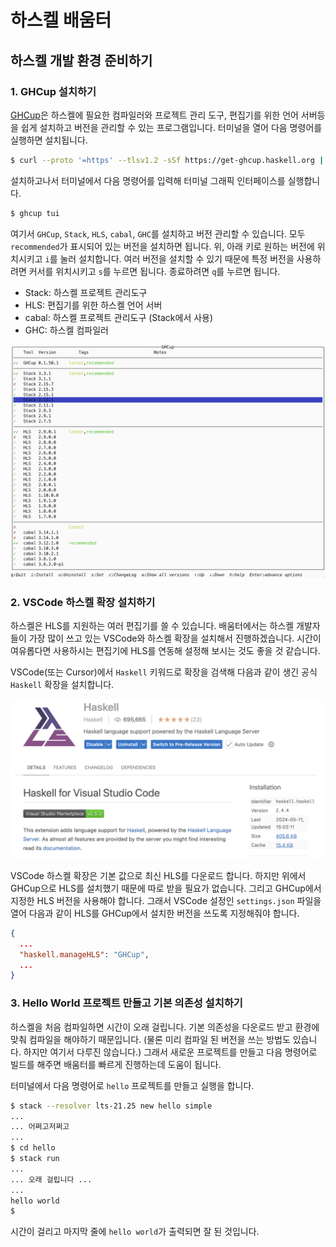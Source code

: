 # 하스켈 배움터

## 하스켈 개발 환경 준비하기

### 1. GHCup 설치하기

[GHCup](https://www.haskell.org/ghcup/)은 하스켈에 필요한 컴파일러와 프로젝트 관리 도구, 편집기를 위한 언어 서버등을 
쉽게 설치하고 버전을 관리할 수 있는 프로그램입니다. 터미널을 열어 다음 명령어를 실행하면 설치됩니다.

```sh
$ curl --proto '=https' --tlsv1.2 -sSf https://get-ghcup.haskell.org | sh
```

설치하고나서 터미널에서 다음 명령어를 입력해 터미널 그래픽 인터페이스를 실행합니다.

```sh
$ ghcup tui
```

여기서 `GHCup`, `Stack`, `HLS`, `cabal`, `GHC`를 설치하고 버전 관리할 수 있습니다. 모두 `recommended`가 표시되어 
있는 버전을 설치하면 됩니다. 위, 아래 키로 원하는 버전에 위치시키고 `i`를 눌러 설치합니다. 여러 버전을 설치할 수 있기 때문에 
특정 버전을 사용하려면 커서를 위치시키고 `s`를 누르면 됩니다. 종료하려면 `q`를 누르면 됩니다.

* Stack: 하스켈 프로젝트 관리도구
* HLS: 편집기를 위한 하스켈 언어 서버
* cabal: 하스켈 프로젝트 관리도구 (Stack에서 사용)
* GHC: 하스켈 컴파일러

<img src="images/ghcup.png" width="800">

### 2. VSCode 하스켈 확장 설치하기

하스켈은 HLS를 지원하는 여러 편집기를 쓸 수 있습니다. 배움터에서는 하스켈 개발자들이 가장 많이 쓰고 있는 VSCode와 하스켈 
확장을 설치해서 진행하겠습니다. 시간이 여유롭다면 사용하시는 편집기에 HLS를 연동해 설정해 보시는 것도 좋을 것 같습니다.

VSCode(또는 Cursor)에서 `Haskell` 키워드로 확장을 검색해 다음과 같이 생긴 공식 `Haskell` 확장을 설치합니다.

<img src="images/vscode-extension.png" width="600">

VSCode 하스켈 확장은 기본 값으로 최신 HLS를 다운로드 합니다. 하지만 위에서 GHCup으로 HLS를 설치했기 때문에 따로 받을 필요가
없습니다. 그리고 GHCup에서 지정한 HLS 버전을 사용해야 합니다. 그래서 VSCode 설정인 `settings.json` 파일을 열어 다음과 
같이 HLS를 GHCup에서 설치한 버전을 쓰도록 지정해줘야 합니다.

```json
{
  ...
  "haskell.manageHLS": "GHCup",
  ...
}
```

### 3. Hello World 프로젝트 만들고 기본 의존성 설치하기

하스켈을 처음 컴파일하면 시간이 오래 걸립니다. 기본 의존성을 다운로드 받고 환경에 맞춰 컴파일을 해야하기 때문입니다. (물론 미리
컴파일 된 버전을 쓰는 방법도 있습니다. 하지만 여기서 다루진 않습니다.) 그래서 새로운 프로젝트를 만들고 다음 명령어로 빌드를
해주면 배움터를 빠르게 진행하는데 도움이 됩니다.

터미널에서 다음 명령어로 `hello` 프로젝트를 만들고 실행을 합니다.

```sh
$ stack --resolver lts-21.25 new hello simple
...
... 어쩌고저쩌고
...
$ cd hello
$ stack run
...
... 오래 걸립니다 ...
...
hello world
$
```

시간이 걸리고 마지막 줄에 `hello world`가 출력되면 잘 된 것입니다.